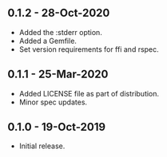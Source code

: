 ## 0.1.2 - 28-Oct-2020
* Added the :stderr option.
* Added a Gemfile.
* Set version requirements for ffi and rspec.

## 0.1.1 - 25-Mar-2020
* Added LICENSE file as part of distribution.
* Minor spec updates.

## 0.1.0 - 19-Oct-2019
* Initial release.
